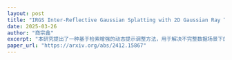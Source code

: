 ```yaml
---
layout: post
title: "IRGS Inter-Reflective Gaussian Splatting with 2D Gaussian Ray Tracing"
date: 2025-03-26
author: "商宗鑫"
excerpt: "本研究提出了一种基于检索增强的动态提示调整方法，用于解决不完整数据场景下的自然语言处理任务，提高了模型在缺失信息情况下的性能。"
paper_url: "https://arxiv.org/abs/2412.15867"
---
```


